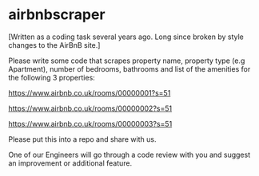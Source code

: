 # airbnbscraper

[Written as a coding task several years ago. Long since broken by style changes to the AirBnB site.]


Please write some code that scrapes property name, property type (e.g Apartment), number of bedrooms, bathrooms and list of the amenities for the following 3 properties:

https://www.airbnb.co.uk/rooms/00000001?s=51

https://www.airbnb.co.uk/rooms/00000002?s=51

https://www.airbnb.co.uk/rooms/00000003?s=51

Please put this into a repo and share with us. 

One of our Engineers will go through a code review with you and suggest an improvement or additional feature.
